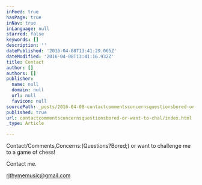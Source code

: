 ```yaml
---
inFeed: true
hasPage: true
inNav: true
inLanguage: null
starred: false
keywords: []
description: ''
datePublished: '2016-04-08T13:41:29.065Z'
dateModified: '2016-04-08T13:41:16.932Z'
title: Contact
author: []
authors: []
publisher:
  name: null
  domain: null
  url: null
  favicon: null
sourcePath: _posts/2016-04-08-contactcommentsconcernsquestionsbored-or-want-to-chal.md
published: true
url: contactcommentsconcernsquestionsbored-or-want-to-chal/index.html
_type: Article

---
```

Contact/Comments,Concerns:(Questions?Bored;) or want to challenge me to a game of chess! 

Contact me. 

rjthymemusic@gmail.com